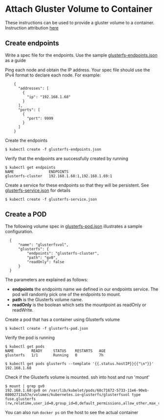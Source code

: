 # Attach Gluster Volume to Container

These instructions can be used to provide a gluster volume to a container. Instruction attribution [here](https://github.com/kubernetes/kubernetes/tree/master/examples/volumes/glusterfs)

## Create endpoints

Write a spec file for the endpoints. Use the sample [glusterfs-endpoints.json](https://github.com/shuaib88/cluster_setup/blob/initialSetup/gluster_vol_examples/glusterfs-endpoints.json) as a guide

Ping each node and obtain the IP address. Your spec file should use the IPv4 format to declare each node. For example:

```
    {
      "addresses": [
        {
          "ip": "192.168.1.68"
        }
      ],
      "ports": [
        {
          "port": 9999
        }
      ]
    }
```

Create the endpoints
```
$ kubectl create -f glusterfs-endpoints.json
```
Verify that the endpoints are successfully created by running
```
$ kubectl get endpoints
NAME                ENDPOINTS                       
glusterfs-cluster   192.168.1.68:1,192.168.1.69:1   
```
Create a service for these endpoints so that they will be persistent. See [glusterfs-service.json](https://github.com/shuaib88/cluster_setup/blob/initialSetup/gluster_vol_examples/glusterfs-services.json) for details
```
$ kubectl create -f glusterfs-service.json
```

## Create a POD

The following volume spec in [glusterfs-pod.json](https://github.com/shuaib88/cluster_setup/blob/initialSetup/gluster_vol_examples/glusterfs-pod.json) illustrates a sample configuration.
```
  {
      "name": "glusterfsvol",
      "glusterfs": {
          "endpoints": "glusterfs-cluster",
          "path": "gv0",
          "readOnly": false
      }
  }
```
The parameters are explained as follows:
- **endpoints** the endpoints name we defined in our endpoints service. The pod will randomly pick one of the endpoints to mount.
- **path** is the Glusterfs volume name.
- **readOnly** is the boolean which sets the mountpoint as readOnly or readWrite.

Create a pod that has a container using Glusterfs volume
```
$ kubectl create -f glusterfs-pod.json
```

Verify the pod is running
```
$ kubectl get pods
NAME        READY     STATUS    RESTARTS   AGE
glusterfs   1/1       Running   0          7h

$ kubectl get pods glusterfs --template '{{.status.hostIP}}{{"\n"}}'
192.168.1.68
```

Check if the Glusterfs volume is mounted. ssh into host and run 'mount'
```
$ mount | grep gv0
192.168.1.68:gv0 on /var/lib/kubelet/pods/68c71672-5733-11e6-90eb-08002713a57e/volumes/kubernetes.io~glusterfs/glusterfsvol type fuse.glusterfs (rw,relatime,user_id=0,group_id=0,default_permissions,allow_other,max_read=131072)
```

You can also run `docker ps` on the host to see the actual container
